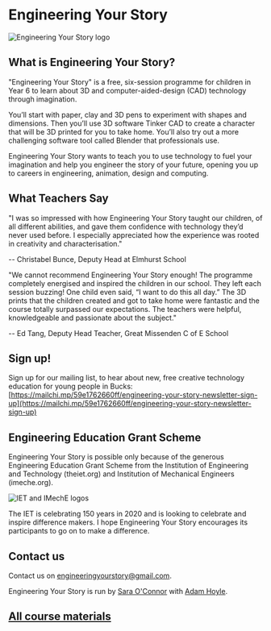 # Engineering Your Story

![Engineering Your Story logo](assets/LogoTheFourthLong.png)

## What is Engineering Your Story?
"Engineering Your Story" is a free, six-session programme for children in Year 6 to learn about 3D and computer-aided-design (CAD) technology through imagination.

You’ll start with paper, clay and 3D pens to experiment with shapes and dimensions. Then you’ll use 3D software Tinker CAD to create a character that will be 3D printed for you to take home. You’ll also try out a more challenging software tool called Blender that professionals use.

Engineering Your Story wants to teach you to use technology to fuel your imagination and help you engineer the story of your future, opening you up to careers in engineering, animation, design and computing.

## What Teachers Say
"I was so impressed with how Engineering Your Story taught our children, of all different abilities, and gave them confidence with technology they’d never used before. I especially appreciated how the experience was rooted in creativity and characterisation."

-- Christabel Bunce, Deputy Head at Elmhurst School

"We cannot recommend Engineering Your Story enough! The programme completely energised and inspired the children in our school. They left each session buzzing! One child even said, “I want to do this all day.” The 3D prints that the children created and got to take home were fantastic and the course totally surpassed our expectations. The teachers were helpful, knowledgeable and passionate about the subject."

-- Ed Tang, Deputy Head Teacher, Great Missenden C of E School

## Sign up!
Sign up for our mailing list, to hear about new, free creative technology education for young people in Bucks: [https://mailchi.mp/59e1762660ff/engineering-your-story-newsletter-sign-up](https://mailchi.mp/59e1762660ff/engineering-your-story-newsletter-sign-up)

## Engineering Education Grant Scheme
Engineering Your Story is possible only because of the generous Engineering Education Grant Scheme from the Institution of Engineering and Technology (theiet.org) and Institution of Mechanical Engineers (imeche.org).

![IET and IMechE logos](assets/IET_IMechE_logo.png)

The IET is celebrating 150 years in 2020 and is looking to celebrate and inspire difference makers. I hope Engineering Your Story encourages its participants to go on to make a difference.

## Contact us
Contact us on engineeringyourstory@gmail.com.

Engineering Your Story is run by [Sara O'Connor](https://github.com/saramoohead) with [Adam Hoyle](https://github.com/atomoil).

## [All course materials](session_list)
